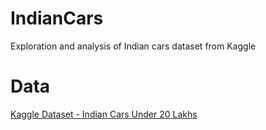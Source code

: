 # IndianCars
Exploration and analysis of Indian cars dataset from Kaggle

# Data
[Kaggle Dataset - Indian Cars Under 20 Lakhs](https://www.kaggle.com/datasets/shiivvvaam/indian-cars-under-20-lakhs/data)
